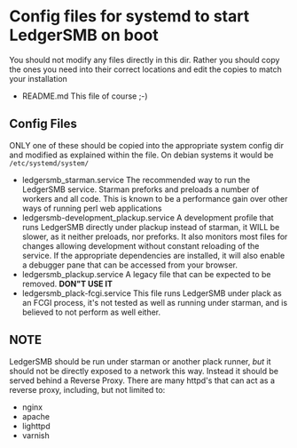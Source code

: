 # Config files for systemd to start LedgerSMB on boot

You should not modify any files directly in this dir.
Rather you should copy the ones you need into their correct locations and edit
the copies to match your installation

- README.md
This file of course ;-)

## Config Files

ONLY one of these should be copied into the appropriate system config dir and
modified as explained within the file.
On debian systems it would be `/etc/systemd/system/`

- ledgersmb_starman.service
The recommended way to run the LedgerSMB service.
Starman preforks and preloads a number of workers and all code.
This is known to be a performance gain over other ways of running perl web
applications
- ledgersmb-development_plackup.service
A development profile that runs LedgerSMB directly under plackup instead of
starman, it WILL be slower, as it neither preloads, nor preforks.
It also monitors most files for changes allowing development without constant
reloading of the service.
If the appropriate dependencies are installed, it will also enable a debugger
pane that can be accessed from your browser.
- ledgersmb_plackup.service
A legacy file that can be expected to be removed. __DON"T USE IT__
- ledgersmb_plack-fcgi.service
This file runs LedgerSMB under plack as an FCGI process, it's not tested as
well as running under starman, and is believed to not perform as well either.

## NOTE

LedgerSMB should be run under starman or another plack runner,
*but* it should not be directly exposed to a network this way.
Instead it should be served behind a Reverse Proxy.
There are many httpd's that can act as a reverse proxy, including,
but not limited to:

- nginx
- apache
- lighttpd
- varnish

